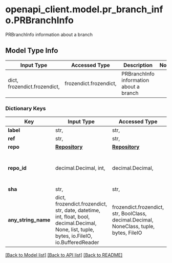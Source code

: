 # openapi_client.model.pr_branch_info.PRBranchInfo

PRBranchInfo information about a branch

## Model Type Info
Input Type | Accessed Type | Description | Notes
------------ | ------------- | ------------- | -------------
dict, frozendict.frozendict,  | frozendict.frozendict,  | PRBranchInfo information about a branch | 

### Dictionary Keys
Key | Input Type | Accessed Type | Description | Notes
------------ | ------------- | ------------- | ------------- | -------------
**label** | str,  | str,  |  | [optional] 
**ref** | str,  | str,  |  | [optional] 
**repo** | [**Repository**](Repository.md) | [**Repository**](Repository.md) |  | [optional] 
**repo_id** | decimal.Decimal, int,  | decimal.Decimal,  |  | [optional] value must be a 64 bit integer
**sha** | str,  | str,  |  | [optional] 
**any_string_name** | dict, frozendict.frozendict, str, date, datetime, int, float, bool, decimal.Decimal, None, list, tuple, bytes, io.FileIO, io.BufferedReader | frozendict.frozendict, str, BoolClass, decimal.Decimal, NoneClass, tuple, bytes, FileIO | any string name can be used but the value must be the correct type | [optional]

[[Back to Model list]](../../README.md#documentation-for-models) [[Back to API list]](../../README.md#documentation-for-api-endpoints) [[Back to README]](../../README.md)


